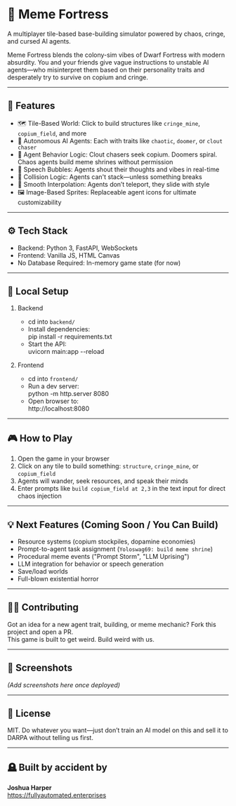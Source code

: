# 🧠 Meme Fortress

A multiplayer tile-based base-building simulator powered by chaos, cringe, and cursed AI agents.

Meme Fortress blends the colony-sim vibes of Dwarf Fortress with modern absurdity. You and your friends give vague instructions to unstable AI agents—who misinterpret them based on their personality traits and desperately try to survive on copium and cringe.

---

## 🚀 Features

- 🗺️ Tile-Based World: Click to build structures like `cringe_mine`, `copium_field`, and more  
- 🤖 Autonomous AI Agents: Each with traits like `chaotic`, `doomer`, or `clout chaser`  
- 🧭 Agent Behavior Logic: Clout chasers seek copium. Doomers spiral. Chaos agents build meme shrines without permission  
- 💬 Speech Bubbles: Agents shout their thoughts and vibes in real-time  
- 🧼 Collision Logic: Agents can't stack—unless something breaks  
- 💨 Smooth Interpolation: Agents don’t teleport, they slide with style  
- 🖼️ Image-Based Sprites: Replaceable agent icons for ultimate customizability  

---

## ⚙️ Tech Stack

- Backend: Python 3, FastAPI, WebSockets  
- Frontend: Vanilla JS, HTML Canvas  
- No Database Required: In-memory game state (for now)  

---

## 🧪 Local Setup

1. Backend  
   - cd into `backend/`  
   - Install dependencies:  
     pip install -r requirements.txt  
   - Start the API:  
     uvicorn main:app --reload  

2. Frontend  
   - cd into `frontend/`  
   - Run a dev server:  
     python -m http.server 8080  
   - Open browser to:  
     http://localhost:8080  

---

## 🎮 How to Play

1. Open the game in your browser  
2. Click on any tile to build something: `structure`, `cringe_mine`, or `copium_field`  
3. Agents will wander, seek resources, and speak their minds  
4. Enter prompts like `build copium_field at 2,3` in the text input for direct chaos injection  

---

## 💡 Next Features (Coming Soon / You Can Build)

- Resource systems (copium stockpiles, dopamine economies)  
- Prompt-to-agent task assignment (`Yoloswag69: build meme shrine`)  
- Procedural meme events ("Prompt Storm", "LLM Uprising")  
- LLM integration for behavior or speech generation  
- Save/load worlds  
- Full-blown existential horror  

---

## 🧙‍♂️ Contributing

Got an idea for a new agent trait, building, or meme mechanic? Fork this project and open a PR.  
This game is built to get weird. Build weird with us.  

---

## 📸 Screenshots

*(Add screenshots here once deployed)*

---

## 🤝 License

MIT. Do whatever you want—just don’t train an AI model on this and sell it to DARPA without telling us first.

---

## 🪦 Built by accident by

**Joshua Harper**  
https://fullyautomated.enterprises

